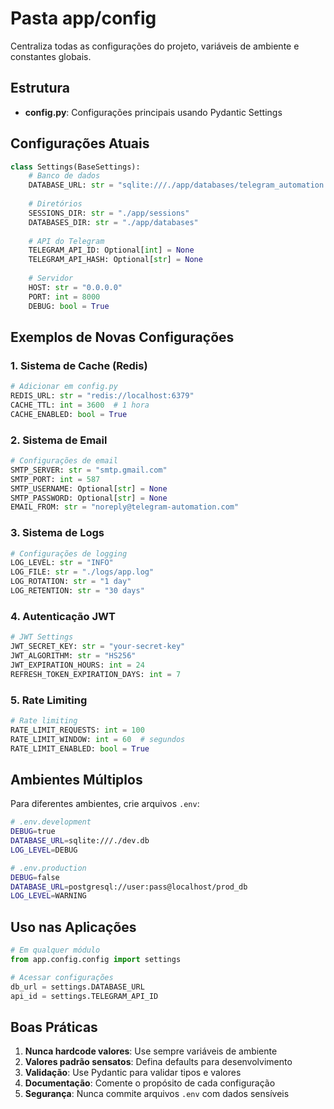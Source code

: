 # Pasta app/config

Centraliza todas as configurações do projeto, variáveis de ambiente e constantes globais.

## Estrutura
- **config.py**: Configurações principais usando Pydantic Settings

## Configurações Atuais
```python
class Settings(BaseSettings):
    # Banco de dados
    DATABASE_URL: str = "sqlite:///./app/databases/telegram_automation.db"
    
    # Diretórios
    SESSIONS_DIR: str = "./app/sessions"
    DATABASES_DIR: str = "./app/databases"
    
    # API do Telegram
    TELEGRAM_API_ID: Optional[int] = None
    TELEGRAM_API_HASH: Optional[str] = None
    
    # Servidor
    HOST: str = "0.0.0.0"
    PORT: int = 8000
    DEBUG: bool = True
```

## Exemplos de Novas Configurações

### 1. Sistema de Cache (Redis)
```python
# Adicionar em config.py
REDIS_URL: str = "redis://localhost:6379"
CACHE_TTL: int = 3600  # 1 hora
CACHE_ENABLED: bool = True
```

### 2. Sistema de Email
```python
# Configurações de email
SMTP_SERVER: str = "smtp.gmail.com"
SMTP_PORT: int = 587
SMTP_USERNAME: Optional[str] = None
SMTP_PASSWORD: Optional[str] = None
EMAIL_FROM: str = "noreply@telegram-automation.com"
```

### 3. Sistema de Logs
```python
# Configurações de logging
LOG_LEVEL: str = "INFO"
LOG_FILE: str = "./logs/app.log"
LOG_ROTATION: str = "1 day"
LOG_RETENTION: str = "30 days"
```

### 4. Autenticação JWT
```python
# JWT Settings
JWT_SECRET_KEY: str = "your-secret-key"
JWT_ALGORITHM: str = "HS256"
JWT_EXPIRATION_HOURS: int = 24
REFRESH_TOKEN_EXPIRATION_DAYS: int = 7
```

### 5. Rate Limiting
```python
# Rate limiting
RATE_LIMIT_REQUESTS: int = 100
RATE_LIMIT_WINDOW: int = 60  # segundos
RATE_LIMIT_ENABLED: bool = True
```

## Ambientes Múltiplos
Para diferentes ambientes, crie arquivos `.env`:

```bash
# .env.development
DEBUG=true
DATABASE_URL=sqlite:///./dev.db
LOG_LEVEL=DEBUG

# .env.production
DEBUG=false
DATABASE_URL=postgresql://user:pass@localhost/prod_db
LOG_LEVEL=WARNING
```

## Uso nas Aplicações
```python
# Em qualquer módulo
from app.config.config import settings

# Acessar configurações
db_url = settings.DATABASE_URL
api_id = settings.TELEGRAM_API_ID
```

## Boas Práticas
1. **Nunca hardcode valores**: Use sempre variáveis de ambiente
2. **Valores padrão sensatos**: Defina defaults para desenvolvimento
3. **Validação**: Use Pydantic para validar tipos e valores
4. **Documentação**: Comente o propósito de cada configuração
5. **Segurança**: Nunca commite arquivos `.env` com dados sensíveis
